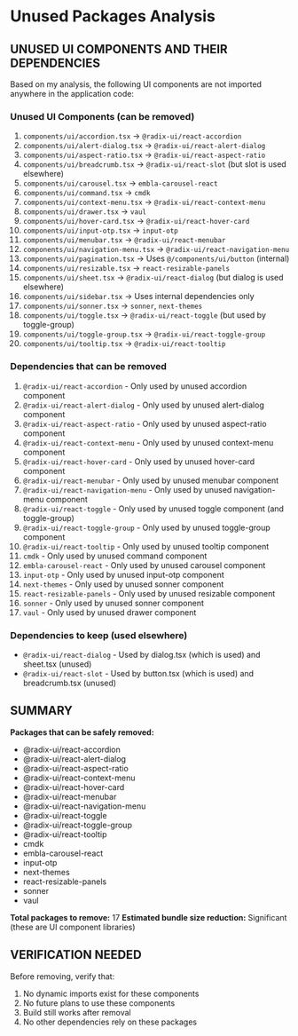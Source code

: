 # Unused Packages Analysis

## UNUSED UI COMPONENTS AND THEIR DEPENDENCIES

Based on my analysis, the following UI components are not imported anywhere in the application code:

### Unused UI Components (can be removed)
1. `components/ui/accordion.tsx` → `@radix-ui/react-accordion`
2. `components/ui/alert-dialog.tsx` → `@radix-ui/react-alert-dialog`
3. `components/ui/aspect-ratio.tsx` → `@radix-ui/react-aspect-ratio`
4. `components/ui/breadcrumb.tsx` → `@radix-ui/react-slot` (but slot is used elsewhere)
5. `components/ui/carousel.tsx` → `embla-carousel-react`
6. `components/ui/command.tsx` → `cmdk`
7. `components/ui/context-menu.tsx` → `@radix-ui/react-context-menu`
8. `components/ui/drawer.tsx` → `vaul`
9. `components/ui/hover-card.tsx` → `@radix-ui/react-hover-card`
10. `components/ui/input-otp.tsx` → `input-otp`
11. `components/ui/menubar.tsx` → `@radix-ui/react-menubar`
12. `components/ui/navigation-menu.tsx` → `@radix-ui/react-navigation-menu`
13. `components/ui/pagination.tsx` → Uses `@/components/ui/button` (internal)
14. `components/ui/resizable.tsx` → `react-resizable-panels`
15. `components/ui/sheet.tsx` → `@radix-ui/react-dialog` (but dialog is used elsewhere)
16. `components/ui/sidebar.tsx` → Uses internal dependencies only
17. `components/ui/sonner.tsx` → `sonner`, `next-themes`
18. `components/ui/toggle.tsx` → `@radix-ui/react-toggle` (but used by toggle-group)
19. `components/ui/toggle-group.tsx` → `@radix-ui/react-toggle-group`
20. `components/ui/tooltip.tsx` → `@radix-ui/react-tooltip`

### Dependencies that can be removed
1. `@radix-ui/react-accordion` - Only used by unused accordion component
2. `@radix-ui/react-alert-dialog` - Only used by unused alert-dialog component
3. `@radix-ui/react-aspect-ratio` - Only used by unused aspect-ratio component
4. `@radix-ui/react-context-menu` - Only used by unused context-menu component
5. `@radix-ui/react-hover-card` - Only used by unused hover-card component
6. `@radix-ui/react-menubar` - Only used by unused menubar component
7. `@radix-ui/react-navigation-menu` - Only used by unused navigation-menu component
8. `@radix-ui/react-toggle` - Only used by unused toggle component (and toggle-group)
9. `@radix-ui/react-toggle-group` - Only used by unused toggle-group component
10. `@radix-ui/react-tooltip` - Only used by unused tooltip component
11. `cmdk` - Only used by unused command component
12. `embla-carousel-react` - Only used by unused carousel component
13. `input-otp` - Only used by unused input-otp component
14. `next-themes` - Only used by unused sonner component
15. `react-resizable-panels` - Only used by unused resizable component
16. `sonner` - Only used by unused sonner component
17. `vaul` - Only used by unused drawer component

### Dependencies to keep (used elsewhere)
- `@radix-ui/react-dialog` - Used by dialog.tsx (which is used) and sheet.tsx (unused)
- `@radix-ui/react-slot` - Used by button.tsx (which is used) and breadcrumb.tsx (unused)

## SUMMARY

**Packages that can be safely removed:**
- @radix-ui/react-accordion
- @radix-ui/react-alert-dialog  
- @radix-ui/react-aspect-ratio
- @radix-ui/react-context-menu
- @radix-ui/react-hover-card
- @radix-ui/react-menubar
- @radix-ui/react-navigation-menu
- @radix-ui/react-toggle
- @radix-ui/react-toggle-group
- @radix-ui/react-tooltip
- cmdk
- embla-carousel-react
- input-otp
- next-themes
- react-resizable-panels
- sonner
- vaul

**Total packages to remove:** 17
**Estimated bundle size reduction:** Significant (these are UI component libraries)

## VERIFICATION NEEDED

Before removing, verify that:
1. No dynamic imports exist for these components
2. No future plans to use these components
3. Build still works after removal
4. No other dependencies rely on these packages